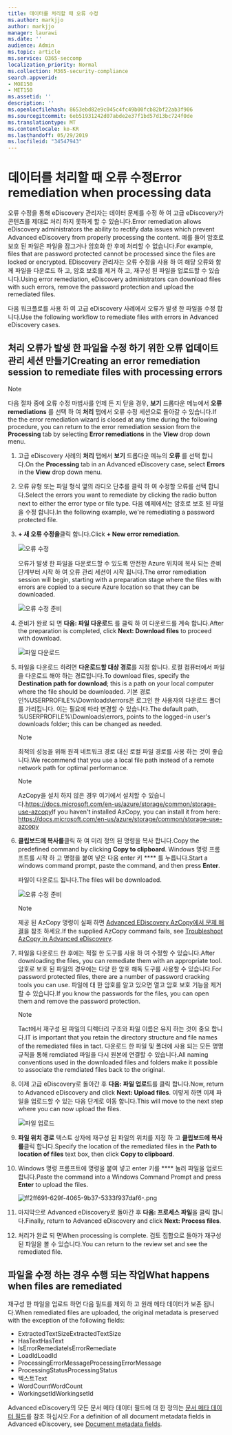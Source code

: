 ```yaml
---
title: 데이터를 처리할 때 오류 수정
ms.author: markjjo
author: markjjo
manager: laurawi
ms.date: ''
audience: Admin
ms.topic: article
ms.service: O365-seccomp
localization_priority: Normal
ms.collection: M365-security-compliance
search.appverid:
- MOE150
- MET150
ms.assetid: ''
description: ''
ms.openlocfilehash: 8653ebd82e9c045c4fc49b00fcb82bf22ab3f906
ms.sourcegitcommit: 6eb51931242d07abde2e37f1bd57d13bc724f0de
ms.translationtype: MT
ms.contentlocale: ko-KR
ms.lasthandoff: 05/29/2019
ms.locfileid: "34547943"
---
```

# <a name="error-remediation-when-processing-data"></a><span data-ttu-id="b8244-102">데이터를 처리할 때 오류 수정</span><span class="sxs-lookup"><span data-stu-id="b8244-102">Error remediation when processing data</span></span>

<span data-ttu-id="b8244-103">오류 수정을 통해 eDiscovery 관리자는 데이터 문제를 수정 하 여 고급 eDiscovery가 콘텐츠를 제대로 처리 하지 못하게 할 수 있습니다.</span><span class="sxs-lookup"><span data-stu-id="b8244-103">Error remediation allows eDiscovery administrators the ability to rectify data issues which prevent Advanced eDiscovery from properly processing the content.</span></span> <span data-ttu-id="b8244-104">예를 들어 암호로 보호 된 파일은 파일을 잠그거나 암호화 한 후에 처리할 수 없습니다.</span><span class="sxs-lookup"><span data-stu-id="b8244-104">For example, files that are password protected cannot be processed since the files are locked or encrypted.</span></span> <span data-ttu-id="b8244-105">EDiscovery 관리자는 오류 수정을 사용 하 여 해당 오류와 함께 파일을 다운로드 하 고, 암호 보호를 제거 하 고, 재구성 된 파일을 업로드할 수 있습니다.</span><span class="sxs-lookup"><span data-stu-id="b8244-105">Using error remediation, eDiscovery administrators can download files with such errors, remove the password protection and upload the remediated files.</span></span>

<span data-ttu-id="b8244-106">다음 워크플로를 사용 하 여 고급 eDiscovery 사례에서 오류가 발생 한 파일을 수정 합니다.</span><span class="sxs-lookup"><span data-stu-id="b8244-106">Use the following workflow to remediate files with errors in Advanced eDiscovery cases.</span></span>

## <a name="creating-an-error-remediation-session-to-remediate-files-with-processing-errors"></a><span data-ttu-id="b8244-107">처리 오류가 발생 한 파일을 수정 하기 위한 오류 업데이트 관리 세션 만들기</span><span class="sxs-lookup"><span data-stu-id="b8244-107">Creating an error remediation session to remediate files with processing errors</span></span>

>[!NOTE]
><span data-ttu-id="b8244-108">다음 절차 중에 오류 수정 마법사를 언제 든 지 닫을 경우, **보기** 드롭다운 메뉴에서 **오류 remediations** 를 선택 하 여 **처리** 탭에서 오류 수정 세션으로 돌아갈 수 있습니다.</span><span class="sxs-lookup"><span data-stu-id="b8244-108">If the the error remediation wizard is closed at any time during the following procedure, you can return to the error remediation session from the **Processing** tab by selecting **Error remediations** in the **View** drop down menu.</span></span>

1. <span data-ttu-id="b8244-109">고급 eDiscovery 사례의 **처리** 탭에서 **보기** 드롭다운 메뉴의 **오류** 를 선택 합니다.</span><span class="sxs-lookup"><span data-stu-id="b8244-109">On the **Processing** tab in an Advanced eDiscovery case, select **Errors** in the **View** drop down menu.</span></span>

2. <span data-ttu-id="b8244-110">오류 유형 또는 파일 형식 옆의 라디오 단추를 클릭 하 여 수정할 오류를 선택 합니다.</span><span class="sxs-lookup"><span data-stu-id="b8244-110">Select the errors you want to remediate by clicking the radio button next to either the error type or file type.</span></span>  <span data-ttu-id="b8244-111">다음 예제에서는 암호로 보호 된 파일을 수정 합니다.</span><span class="sxs-lookup"><span data-stu-id="b8244-111">In the following example, we're remediating a password protected file.</span></span>

3. <span data-ttu-id="b8244-112">**+ 새 오류 수정을**클릭 합니다.</span><span class="sxs-lookup"><span data-stu-id="b8244-112">Click **+ New error remediation**.</span></span>

    ![오류 수정](../media/8c2faf1a-834b-44fc-b418-6a18aed8b81a.png)

    <span data-ttu-id="b8244-114">오류가 발생 한 파일을 다운로드할 수 있도록 안전한 Azure 위치에 복사 되는 준비 단계부터 시작 하 여 오류 관리 세션이 시작 됩니다.</span><span class="sxs-lookup"><span data-stu-id="b8244-114">The error remediation session will begin, starting with a preparation stage where the files with errors are copied to a secure Azure location so that they can be downloaded.</span></span>

    ![오류 수정 준비](../media/390572ec-7012-47c4-a6b6-4cbb5649e8a8.png)

4. <span data-ttu-id="b8244-116">준비가 완료 되 면 **다음: 파일 다운로드** 를 클릭 하 여 다운로드를 계속 합니다.</span><span class="sxs-lookup"><span data-stu-id="b8244-116">After the preparation is completed, click **Next: Download files** to proceed with download.</span></span>

    ![파일 다운로드](../media/6ac04b09-8e13-414a-9e24-7c75ba586363.png)

5. <span data-ttu-id="b8244-118">파일을 다운로드 하려면 **다운로드할 대상 경로**를 지정 합니다. 로컬 컴퓨터에서 파일을 다운로드 해야 하는 경로입니다.</span><span class="sxs-lookup"><span data-stu-id="b8244-118">To download files, specify the **Destination path for download**; this is a path on your local computer where the file should be downloaded.</span></span>  <span data-ttu-id="b8244-119">기본 경로인%USERPROFILE%\Downloads\errors은 로그인 한 사용자의 다운로드 폴더를 가리킵니다. 이는 필요에 따라 변경할 수 있습니다.</span><span class="sxs-lookup"><span data-stu-id="b8244-119">The default path, %USERPROFILE%\Downloads\errors, points to the logged-in user's downloads folder; this can be changed as needed.</span></span>

    >[!NOTE]
    ><span data-ttu-id="b8244-120">최적의 성능을 위해 원격 네트워크 경로 대신 로컬 파일 경로를 사용 하는 것이 좋습니다.</span><span class="sxs-lookup"><span data-stu-id="b8244-120">We recommend that you use a local file path instead of a remote network path for optimal performance.</span></span>

    > [!NOTE]
    > <span data-ttu-id="b8244-121">AzCopy을 설치 하지 않은 경우 여기에서 설치할 수 있습니다.https://docs.microsoft.com/en-us/azure/storage/common/storage-use-azcopy</span><span class="sxs-lookup"><span data-stu-id="b8244-121">If you haven't installed AzCopy, you can install it from here: https://docs.microsoft.com/en-us/azure/storage/common/storage-use-azcopy</span></span>

6. <span data-ttu-id="b8244-122">**클립보드에 복사를**클릭 하 여 미리 정의 된 명령을 복사 합니다.</span><span class="sxs-lookup"><span data-stu-id="b8244-122">Copy the predefined command by clicking **Copy to clipboard**.</span></span> <span data-ttu-id="b8244-123">Windows 명령 프롬프트를 시작 하 고 명령을 붙여 넣은 다음 enter 키 \*\*\*\* 를 누릅니다.</span><span class="sxs-lookup"><span data-stu-id="b8244-123">Start a windows command prompt, paste the command, and then press **Enter**.</span></span>  

    <span data-ttu-id="b8244-124">파일이 다운로드 됩니다.</span><span class="sxs-lookup"><span data-stu-id="b8244-124">The files will be downloaded.</span></span>

    ![오류 수정 준비](../media/f364ab4d-31c5-4375-b69f-650f694a2f69.png)

    > [!NOTE]
    > <span data-ttu-id="b8244-126">제공 된 AzCopy 명령이 실패 하면 [Advanced EDiscovery AzCopy에서 문제 해결](troubleshooting-azcopy.md)을 참조 하세요.</span><span class="sxs-lookup"><span data-stu-id="b8244-126">If the supplied AzCopy command fails, see [Troubleshoot AzCopy in Advanced eDiscovery](troubleshooting-azcopy.md).</span></span>

7. <span data-ttu-id="b8244-127">파일을 다운로드 한 후에는 적절 한 도구를 사용 하 여 수정할 수 있습니다.</span><span class="sxs-lookup"><span data-stu-id="b8244-127">After downloading the files, you can remediate them with an appropriate tool.</span></span> <span data-ttu-id="b8244-128">암호로 보호 된 파일의 경우에는 다양 한 암호 해독 도구를 사용할 수 있습니다.</span><span class="sxs-lookup"><span data-stu-id="b8244-128">For password protected files, there are a number of password cracking tools you can use.</span></span> <span data-ttu-id="b8244-129">파일에 대 한 암호를 알고 있으면 열고 암호 보호 기능을 제거할 수 있습니다.</span><span class="sxs-lookup"><span data-stu-id="b8244-129">If you know the passwords for the files, you can open them and remove the password protection.</span></span>
    > [!NOTE]
    > <span data-ttu-id="b8244-130">Tact에서 재구성 된 파일의 디렉터리 구조와 파일 이름은 유지 하는 것이 중요 합니다.</span><span class="sxs-lookup"><span data-stu-id="b8244-130">IT is important that you retain the directory structure and file names of the remediated files in tact.</span></span>  <span data-ttu-id="b8244-131">다운로드 한 파일 및 폴더에 사용 되는 모든 명명 규칙을 통해 remdiated 파일을 다시 원본에 연결할 수 있습니다.</span><span class="sxs-lookup"><span data-stu-id="b8244-131">All naming conventions used in the downloaded files and folders make it possible to associate the remdiated files back to the original.</span></span>

8. <span data-ttu-id="b8244-132">이제 고급 eDiscovery로 돌아간 후 **다음: 파일 업로드**를 클릭 합니다.</span><span class="sxs-lookup"><span data-stu-id="b8244-132">Now, return to Advanced eDiscovery and click **Next: Upload files**.</span></span>  <span data-ttu-id="b8244-133">이렇게 하면 이제 파일을 업로드할 수 있는 다음 단계로 이동 합니다.</span><span class="sxs-lookup"><span data-stu-id="b8244-133">This will move to the next step where you can now upload the files.</span></span>

    ![파일 업로드](../media/af3d8617-1bab-4ecd-8de0-22e53acba240.png)

9. <span data-ttu-id="b8244-135">**파일 위치 경로** 텍스트 상자에 재구성 된 파일의 위치를 지정 하 고 **클립보드에 복사를**클릭 합니다.</span><span class="sxs-lookup"><span data-stu-id="b8244-135">Specify the location of the remediated files in the **Path to location of files** text box, then click **Copy to clipboard**.</span></span>

10. <span data-ttu-id="b8244-136">Windows 명령 프롬프트에 명령을 붙여 넣고 enter 키를 \*\*\*\* 눌러 파일을 업로드 합니다.</span><span class="sxs-lookup"><span data-stu-id="b8244-136">Paste the command into a Windows Command Prompt and press **Enter** to upload the files.</span></span>

    ![ff2ff691-629f-4065-9b37-5333f937daf6-.png](../media/ff2ff691-629f-4065-9b37-5333f937daf6.png)

11. <span data-ttu-id="b8244-138">마지막으로 Advanced eDiscovery로 돌아간 후 **다음: 프로세스 파일**을 클릭 합니다.</span><span class="sxs-lookup"><span data-stu-id="b8244-138">Finally, return to Advanced eDiscovery and click **Next: Process files**.</span></span>

12. <span data-ttu-id="b8244-139">처리가 완료 되 면</span><span class="sxs-lookup"><span data-stu-id="b8244-139">When processing is complete.</span></span>  <span data-ttu-id="b8244-140">검토 집합으로 돌아가 재구성 된 파일을 볼 수 있습니다.</span><span class="sxs-lookup"><span data-stu-id="b8244-140">You can return to the review set and see the remediated file.</span></span>

## <a name="what-happens-when-files-are-remediated"></a><span data-ttu-id="b8244-141">파일을 수정 하는 경우 수행 되는 작업</span><span class="sxs-lookup"><span data-stu-id="b8244-141">What happens when files are remediated</span></span>

<span data-ttu-id="b8244-142">재구성 한 파일을 업로드 하면 다음 필드를 제외 하 고 원래 메타 데이터가 보존 됩니다.</span><span class="sxs-lookup"><span data-stu-id="b8244-142">When remediated files are uploaded, the original metadata is preserved with the exception of the following fields:</span></span> 

- <span data-ttu-id="b8244-143">ExtractedTextSize</span><span class="sxs-lookup"><span data-stu-id="b8244-143">ExtractedTextSize</span></span>
- <span data-ttu-id="b8244-144">HasText</span><span class="sxs-lookup"><span data-stu-id="b8244-144">HasText</span></span>
- <span data-ttu-id="b8244-145">IsErrorRemediate</span><span class="sxs-lookup"><span data-stu-id="b8244-145">IsErrorRemediate</span></span>
- <span data-ttu-id="b8244-146">LoadId</span><span class="sxs-lookup"><span data-stu-id="b8244-146">LoadId</span></span>
- <span data-ttu-id="b8244-147">ProcessingErrorMessage</span><span class="sxs-lookup"><span data-stu-id="b8244-147">ProcessingErrorMessage</span></span>
- <span data-ttu-id="b8244-148">ProcessingStatus</span><span class="sxs-lookup"><span data-stu-id="b8244-148">ProcessingStatus</span></span>
- <span data-ttu-id="b8244-149">텍스트</span><span class="sxs-lookup"><span data-stu-id="b8244-149">Text</span></span>
- <span data-ttu-id="b8244-150">WordCount</span><span class="sxs-lookup"><span data-stu-id="b8244-150">WordCount</span></span>
- <span data-ttu-id="b8244-151">WorkingsetId</span><span class="sxs-lookup"><span data-stu-id="b8244-151">WorkingsetId</span></span>

<span data-ttu-id="b8244-152">Advanced eDiscovery의 모든 문서 메타 데이터 필드에 대 한 정의는 [문서 메타 데이터 필드](document-metadata-fields.md)를 참조 하십시오.</span><span class="sxs-lookup"><span data-stu-id="b8244-152">For a definition of all document metadata fields in Advanced eDiscovery, see [Document metadata fields](document-metadata-fields.md).</span></span>
